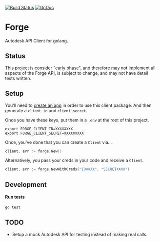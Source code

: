 [![Build Status](https://travis-ci.org/cbarraford/forge.svg?branch=master)](https://travis-ci.org/cbarraford/forge)
[![GoDoc](https://godoc.org/github.com/cbarraford/forge?status.svg)](https://godoc.org/github.com/cbarraford/forge)

# Forge
Autodesk API Client for golang.

## Status
This project is consider "early phase", and therefore may not implement all
aspects of the Forge API, is subject to change, and may not have detail tests
written.

## Setup
You'll need to [create an
app](https://forge.autodesk.com/en/docs/oauth/v2/tutorials/create-app/) in
order to use this client package. And then generate a `client id` and `client
secret`.

Once you have these keys, put them in a `.env` at the root of this project.

```
export FORGE_CLIENT_ID=XXXXXXXX
export FORGE_CLIENT_SECRET=XXXXXXXXX
```

Once, you've done that you can create a `Client` via...

```go
client, err := forge.New()
```


Alternatively, you pass your creds in your code and receive a `Client`.

```go
client, err := forge.NewWithCreds("IDXXXX", "SECRETXXXX")
```

## Development

#### Run tests

```sh
go test
```

## TODO
 * Setup a mock Autodesk API for testing instead of making real calls.
